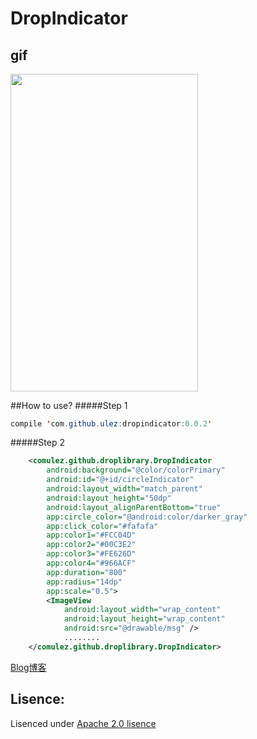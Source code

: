 # DropIndicator
## gif
<img src="https://github.com/Ulez/DropIndicator/blob/master/screenshots/view.gif" width = "300" height = "507.6" align=center />

##How to use?
#####Step 1
```java
compile 'com.github.ulez:dropindicator:0.0.2'
```

#####Step 2
```xml
    <comulez.github.droplibrary.DropIndicator
        android:background="@color/colorPrimary"
        android:id="@+id/circleIndicator"
        android:layout_width="match_parent"
        android:layout_height="50dp"
        android:layout_alignParentBottom="true"
        app:circle_color="@android:color/darker_gray"
        app:click_color="#fafafa"
        app:color1="#FCC04D"
        app:color2="#00C3E2"
        app:color3="#FE626D"
        app:color4="#966ACF"
        app:duration="800"
        app:radius="14dp"
        app:scale="0.5">
        <ImageView
            android:layout_width="wrap_content"
            android:layout_height="wrap_content"
            android:src="@drawable/msg" />
            ........
    </comulez.github.droplibrary.DropIndicator>
```
[Blog博客](http://blog.csdn.net/s122ktyt/article/details/55798658) 
## Lisence:

Lisenced under [Apache 2.0 lisence](http://opensource.org/licenses/Apache-2.0)
